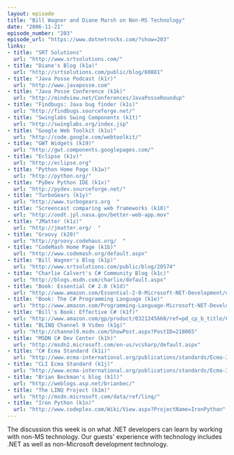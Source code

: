 ```yaml
---
layout: episode
title: "Bill Wagner and Diane Marsh on Non-MS Technology"
date: "2006-11-21"
episode_number: "203"
episode_url: "https://www.dotnetrocks.com/?show=203"
links:
- title: "SRT Solutions"
  url: "http://www.srtsolutions.com/"
- title: "Diane's Blog (k1a)"
  url: "http://srtsolutions.com/public/blog/60881"
- title: "Java Posse Podcast (k1r)"
  url: "http://www.javaposse.com"
- title: "Java Posse Conference (k1k)"
  url: "http://mindview.net/Conferences/JavaPosseRoundup"
- title: "Findbugs: Java bug finder (k1s)"
  url: "http://findbugs.sourceforge.net/"
- title: "Swinglabs Swing Components (k1t)"
  url: "http://swinglabs.org/index.jsp"
- title: "Google Web Toolkit (k1u)"
  url: "http://code.google.com/webtoolkit/"
- title: "GWT Widgets (k19)"
  url: "http://gwt.components.googlepages.com/"
- title: "Eclipse (k1v)"
  url: "http://eclipse.org"
- title: "Python Home Page (k1w)"
  url: "http://python.org/"
- title: "PyDev Python IDE (k1x)"
  url: "http://pydev.sourceforge.net/"
- title: "TurboGears (k1y)"
  url: "http://www.turbogears.org  "
- title: "Screencast comparing web frameworks (k18)"
  url: "http://oodt.jpl.nasa.gov/better-web-app.mov"
- title: "JMatter (k1z)"
  url: "http://jmatter.org/  "
- title: "Groovy (k20)"
  url: "http://groovy.codehaus.org/  "
- title: "CodeMash Home Page (k1b)"
  url: "http://www.codemash.org/default.aspx"
- title: "Bill Wagner's Blog (k1p)"
  url: "http://www.srtsolutions.com/public/blog/20574"
- title: "Charlie Calvert's C# Community Blog (k1c)"
  url: "http://blogs.msdn.com/charlie/default.aspx"
- title: "Book: Essential C# 2.0 (k1d)"
  url: "http://www.amazon.com/Essential-2-0-Microsoft-NET-Development/dp/0321150775/sr=8-1/qid=1163516252/ref=pd_bbs_sr_1/104-5168607-0853507?ie=UTF8&amp;s=books"
- title: "Book: The C# Programming Language (k1e)"
  url: "http://www.amazon.com/Programming-Language-Microsoft-NET-Development/dp/0321334434/sr=1-1/qid=1163516404/ref=pd_bbs_sr_1/104-5168607-0853507?ie=UTF8&amp;s=books"
- title: "Bill's Book: Effective C# (k1f)"
  url: "http://www.amazon.com/gp/product/0321245660/ref=pd_cp_b_title/002-0299773-7292823"
- title: "BLINQ Channel 9 Video (k1g)"
  url: "http://channel9.msdn.com/ShowPost.aspx?PostID=218065"
- title: "MSDN C# Dev Center (k1h)"
  url: "http://msdn2.microsoft.com/en-us/vcsharp/default.aspx"
- title: "C# Ecma Standard (k1i)"
  url: "http://www.ecma-international.org/publications/standards/Ecma-334.htm"
- title: "CLI Ecma Standard (k1j)"
  url: "http://www.ecma-international.org/publications/standards/Ecma-335.htm"
- title: "Brian Beckman's blog (k1l)"
  url: "http://weblogs.asp.net/brianbec/"
- title: "The LINQ Project (k1m)"
  url: "http://msdn.microsoft.com/data/ref/linq/"
- title: "Iron Python (k1n)"
  url: "http://www.codeplex.com/Wiki/View.aspx?ProjectName=IronPython"
---
```


The discussion this week is on what .NET developers can learn by working with non-MS technology. Our guests' experience with technology includes .NET as well as non-Microsoft development technology.
